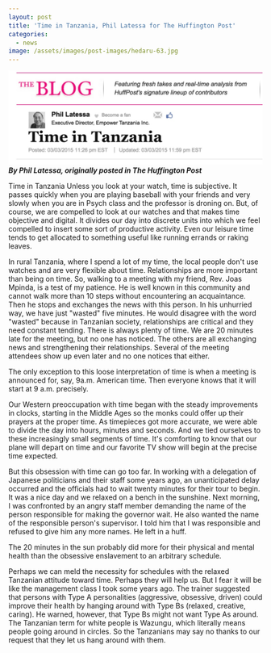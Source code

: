 ```yaml
---
layout: post
title: 'Time in Tanzania, Phil Latessa for The Huffington Post'
categories:
  - news
image: /assets/images/post-images/hedaru-63.jpg
---
```


***![](/uploads/2015/03/03/time-in-tanzania-phil-latessa-for-the-huffington-post/screen-shot-2015-04-08-at-9-13-01-pm.jpg)By Phil Latessa, originally posted in The Huffington Post***

Time in Tanzania Unless you look at your watch, time is subjective. It passes quickly when you are playing baseball with your friends and very slowly when you are in Psych class and the professor is droning on. But, of course, we are compelled to look at our watches and that makes time objective and digital. It divides our day into discrete units into which we feel compelled to insert some sort of productive activity. Even our leisure time tends to get allocated to something useful like running errands or raking leaves.

In rural Tanzania, where I spend a lot of my time, the local people don't use watches and are very flexible about time. Relationships are more important than being on time. So, walking to a meeting with my friend, Rev. Joas Mpinda, is a test of my patience. He is well known in this community and cannot walk more than 10 steps without encountering an acquaintance. Then he stops and exchanges the news with this person. In his unhurried way, we have just "wasted" five minutes. He would disagree with the word "wasted" because in Tanzanian society, relationships are critical and they need constant tending. There is always plenty of time. We are 20 minutes late for the meeting, but no one has noticed. The others are all exchanging news and strengthening their relationships. Several of the meeting attendees show up even later and no one notices that either.

The only exception to this loose interpretation of time is when a meeting is announced for, say, 9a.m. American time. Then everyone knows that it will start at 9 a.m. precisely.

Our Western preoccupation with time began with the steady improvements in clocks, starting in the Middle Ages so the monks could offer up their prayers at the proper time. As timepieces got more accurate, we were able to divide the day into hours, minutes and seconds. And we tied ourselves to these increasingly small segments of time. It's comforting to know that our plane will depart on time and our favorite TV show will begin at the precise time expected.

But this obsession with time can go too far. In working with a delegation of Japanese politicians and their staff some years ago, an unanticipated delay occurred and the officials had to wait twenty minutes for their tour to begin. It was a nice day and we relaxed on a bench in the sunshine. Next morning, I was confronted by an angry staff member demanding the name of the person responsible for making the governor wait. He also wanted the name of the responsible person's supervisor. I told him that I was responsible and refused to give him any more names. He left in a huff.

The 20 minutes in the sun probably did more for their physical and mental health than the obsessive enslavement to an arbitrary schedule.

Perhaps we can meld the necessity for schedules with the relaxed Tanzanian attitude toward time. Perhaps they will help us. But I fear it will be like the management class I took some years ago. The trainer suggested that persons with Type A personalities (aggressive, obsessive, driven) could improve their health by hanging around with Type Bs (relaxed, creative, caring). He warned, however, that Type Bs might not want Type As around. The Tanzanian term for white people is Wazungu, which literally means people going around in circles. So the Tanzanians may say no thanks to our request that they let us hang around with them.